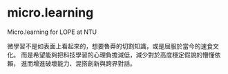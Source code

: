 # micro.learning
Micro.learning for LOPE at NTU

微學習不是如表面上看起來的，想要魯莽的切割知識，或是屈服於當今的速食文化。
而是希望能夠把科技學習的心理負擔減低，減少對於高度穩定假說的懵懂依賴，
進而增進破壞能力、混搭創新與跨界對話。 
